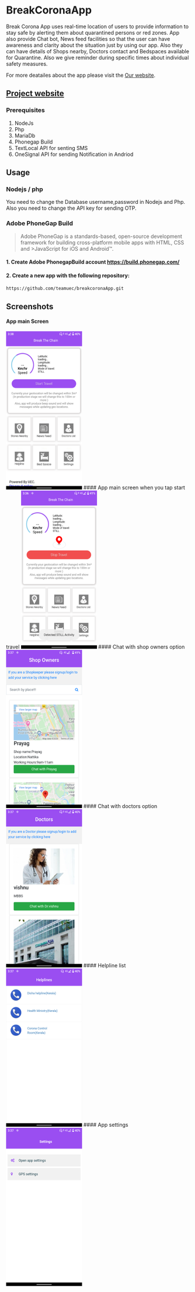 # BreakCoronaApp
Break Corona App uses real-time location of users to provide information to stay safe by alerting them about quarantined persons or red zones.
App also provide Chat bot, News feed facilities so that the user can have awareness and clarity about the situation just by using our app. Also they can have details of Shops nearby, Doctors contact and Bedspaces available for Quarantine. Also we give reminder during specific times about individual safety measures.

For more deatailes about the app please visit the
 [Our website](http://zateart.com/breakcorona/).
## [Project website](http://zateart.com/breakcorona/)

### Prerequisites
1. NodeJs
2. Php
3. MariaDb
4. Phonegap Build
5. TextLocal API for senting SMS
6. OneSignal API for sending Notification in Andriod

## Usage
### Nodejs / php
You need to change the Database username,password in Nodejs and Php. Also you need to change the API key for sending OTP.

### Adobe PhoneGap Build

>Adobe PhoneGap is a standards-based, open-source development framework for building cross-platform mobile apps with HTML, CSS and >JavaScript for iOS and Android™.

#### 1. Create Adobe PhonegapBuild account https://build.phonegap.com/

#### 2. Create a new app with the following repository:

    https://github.com/teamuec/breakcoronaApp.git
    
    
## Screenshots
#### App main Screen

<img src="screenshorts/Screenshot_20200413-153806.png" height=432 width="208">
#### App main screen when you tap start travel
<img src="screenshorts/Screenshot_20200413-153653.png" height=432 width="208">
#### Chat with shop owners option
<img src="screenshorts/Screenshot_20200413-153706.png" height=432 width="208">
#### Chat with doctors option
<img src="screenshorts/Screenshot_20200413-153737.png" height=432 width="208">
#### Helpline list
<img src="screenshorts/Screenshot_20200413-153746.png" height=432 width="208">
#### App settings
<img src="screenshorts/Screenshot_20200413-153758.png" height=432 width="208">
